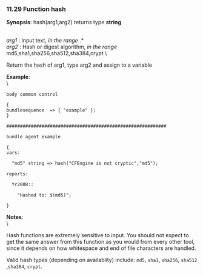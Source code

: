 ### 11.29 Function hash

**Synopsis**: hash(arg1,arg2) returns type **string**

\
 *arg1* : Input text, *in the range* .\* \
 *arg2* : Hash or digest algorithm, *in the range*
md5,sha1,sha256,sha512,sha384,crypt \

Return the hash of arg1, type arg2 and assign to a variable

**Example**:\
 \


    body common control

    {
    bundlesequence  => { "example" };
    }

    ###########################################################

    bundle agent example

    {     
    vars:

      "md5" string => hash("CFEngine is not cryptic","md5");

    reports:

      Yr2008::

        "Hashed to: $(md5)";

    }

**Notes**:\
 \

Hash functions are extremely sensitive to input. You should not expect
to get the same answer from this function as you would from every other
tool, since it depends on how whitespace and end of file characters are
handled.

Valid hash types (depending on availablity) include: `md5`, `sha1`,
`sha256`, `sha512` ,`sha384`, `crypt`.
